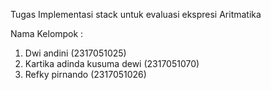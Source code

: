 Tugas Implementasi stack untuk evaluasi ekspresi Aritmatika

Nama Kelompok :

1. Dwi andini                 (2317051025)
2. Kartika adinda kusuma dewi (2317051070)
3. Refky pirnando             (2317051026)
